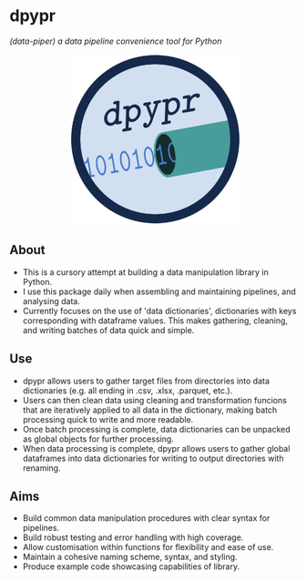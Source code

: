 # **dpypr**
*(data-piper) a data pipeline convenience tool for Python*

<p align = "center">
  <img src = "logo/dpypr_logo.png" alt = "image" width = "300" height = "300">
</p>

## About
- This is a cursory attempt at building a data manipulation library in Python.
- I use this package daily when assembling and maintaining pipelines, and 
analysing data.
- Currently focuses on the use of 'data dictionaries', dictionaries with keys
corresponding with dataframe values. This makes gathering, cleaning, and
writing batches of data quick and simple.

## Use
- dpypr allows users to gather target files from directories into data 
dictionaries (e.g. all ending in .csv, .xlsx, .parquet, etc.).
- Users can then clean data using cleaning and transformation funcions that are
iteratively applied to all data in the dictionary, making batch processing
quick to write and more readable.
- Once batch processing is complete, data dictionaries can be unpacked as
global objects for further processing.
- When data processing is complete, dpypr allows users to gather global
dataframes into data dictionaries for writing to output directories with
renaming.

## Aims
- Build common data manipulation procedures with clear syntax for pipelines.
- Build robust testing and error handling with high coverage.
- Allow customisation within functions for flexibility and ease of use.
- Maintain a cohesive naming scheme, syntax, and styling.
- Produce example code showcasing capabilities of library.